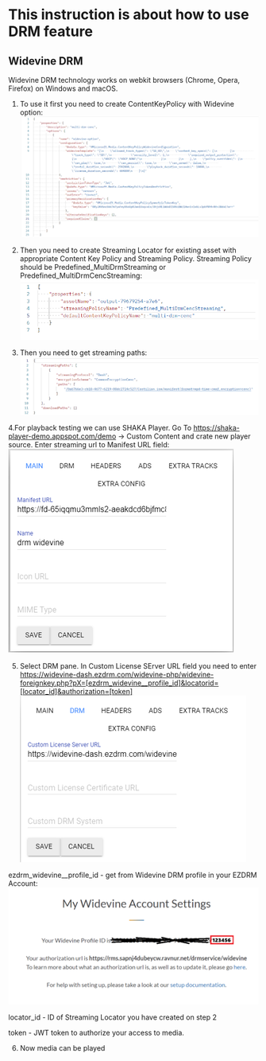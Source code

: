 # This instruction is about how to use DRM feature

## Widevine DRM
Widevine DRM technology works on webkit browsers (Chrome, Opera, Firefox) on Windows and macOS.

1. To use it first you need to create ContentKeyPolicy with Widevine option:
![screenshot](img/widevine-ckp.png)

2. Then you need to create Streaming Locator for existing asset with appropriate Content Key Policy and Streaming Policy. Streaming Policy should be Predefined_MultiDrmStreaming or Predefined_MultiDrmCencStreaming:
![screenshot](img/widevine-sl.png)

3. Then you need to get streaming paths:
![screenshot](img/widevine-paths.png)

4.For playback testing we can use SHAKA Player. Go To https://shaka-player-demo.appspot.com/demo -> Custom Content and crate new player source. Enter streaming url to Manifest URL field:
![screenshot](img/widevine-shaka-main.png)

5. Select DRM pane. In Custom License SErver URL field you need to enter https://widevine-dash.ezdrm.com/widevine-php/widevine-foreignkey.php?pX=[ezdrm_widevine__profile_id]&locatorid=[locator_id]&authorization=[token]
![screenshot](img/widevine-shaka-drm.png)

ezdrm_widevine__profile_id - get from Widevine DRM profile in your EZDRM Account:
![screenshot](img/widevine-ezdrm-id.png)

locator_id - ID of Streaming Locator you have created on step 2

token - JWT token to authorize your access to media.

6. Now media can be played
